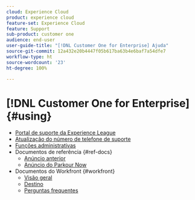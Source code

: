 ```yaml
---
cloud: Experience Cloud
product: experience cloud
feature-set: Experience Cloud
feature: Support
sub-product: customer one
audience: end-user
user-guide-title: "[!DNL Customer One for Enterprise] Ajuda"
source-git-commit: 12a432e20b4447f05b617ba63b4e6baf7a54dfe7
workflow-type: ht
source-wordcount: '23'
ht-degree: 100%

---
```



# [!DNL Customer One for Enterprise] {#using}

+ [Portal de suporte da Experience League](home.md)
+ [Atualização do número de telefone de suporte](phone-numbers.md)
+ [Funções administrativas](admin-roles.md)
+ Documentos de referência {#ref-docs}
   + [Anúncio anterior](intro-customer-support.md)
   + [Anúncio do Parkour Now](parkour-now.md)
+ Documentos do Workfront {#workfront}
   + [Visão geral](overview.md)
   + [Destino](landing.md)
   + [Perguntas frequentes](faq.md)


